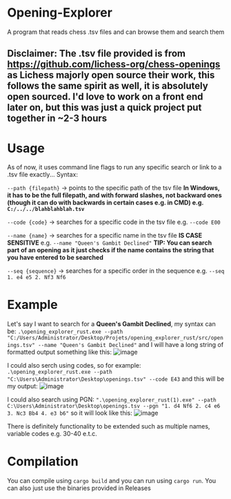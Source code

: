 # Opening-Explorer
A program that reads chess .tsv files and can browse them and search them 
## Disclaimer: The .tsv file provided is from https://github.com/lichess-org/chess-openings as Lichess majorly open source their work, this follows the same spirit as well, it is absolutely open sourced. I'd love to work on a front end later on, but this was just a quick project put together in ~2-3 hours

# Usage
As of now, it uses command line flags to run any specific search or link to a .tsv file exactly...
Syntax:

`--path {filepath}` → points to the specific path of the tsv file **In Windows, it has to be the full filepath, and with forward slashes, not backward ones (though it can do with backwards in certain cases e.g. in CMD) e.g. `C:/../../blahblahblah.tsv`**

`--code {code}` → searches for a specific code in the tsv file e.g. `--code E00`

`--name {name}` → searches for a specific name in the tsv file **IS CASE SENSITIVE** e.g. `--name "Queen's Gambit Declined"` **TIP: You can search part of an opening as it 
just checks if the name contains the string that you have entered to be searched** 

`--seq {sequence}` → searches for a specific order in the sequence e.g. `--seq 1. e4 e5 2. Nf3 Nf6`

# Example
Let's say I want to search for a **Queen's Gambit Declined**, my syntax can be:
`.\opening_explorer_rust.exe --path "C:/Users/Administrator/Desktop/Projets/opening_explorer_rust/src/openings.tsv" --name "Queen's Gambit Declined"`
and I will have a long string of formatted output something like this:
![image](https://user-images.githubusercontent.com/74814824/209431556-31fdf09f-d727-4694-a114-510aac810f0e.png)


I could also serch using codes, so for example:
`.\opening_explorer_rust.exe --path "C:\Users\Administrator\Desktop\openings.tsv" --code E43`
and this will be my output:
![image](https://user-images.githubusercontent.com/74814824/209432784-12ad9650-56ed-4548-9080-c69beb91942e.png)

I could also search using PGN:
`".\opening_explorer_rust(1).exe" --path C:\Users\Administrator\Desktop\openings.tsv --pgn "1. d4 Nf6 2. c4 e6 3. Nc3 Bb4 4. e3 b6"`
so it will look like this:
![image](https://user-images.githubusercontent.com/74814824/209433337-4fb8416f-b6ac-4bf3-a3e3-c98ac4322ae8.png)


There is definitely functionality to be extended such as multiple names, variable codes e.g. 30-40 e.t.c. 




# Compilation
You can compile using `cargo build` and you can run using `cargo run`. You can also just use the binaries provided in Releases
